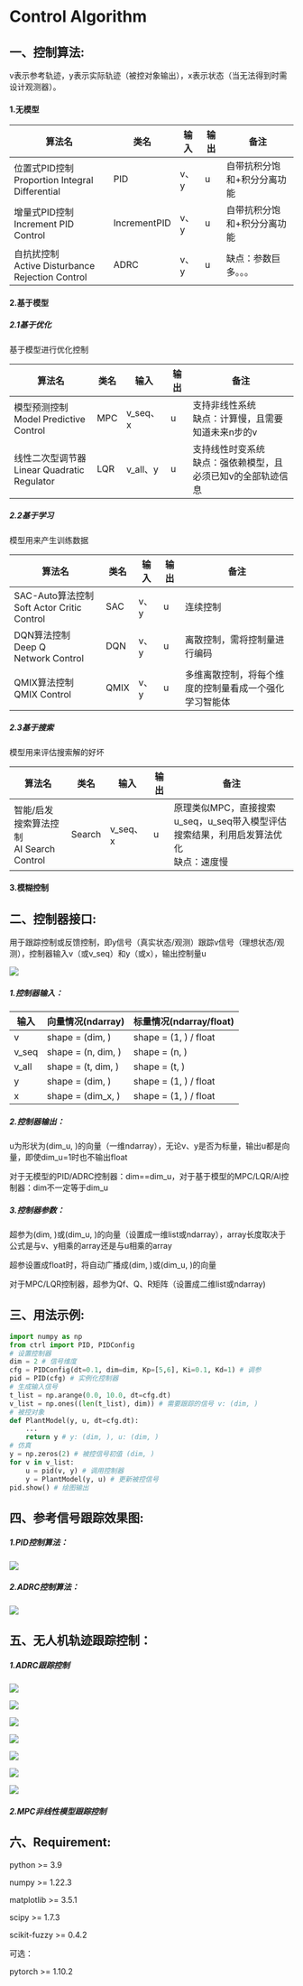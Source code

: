 # Control Algorithm

## 一、控制算法:

v表示参考轨迹，y表示实际轨迹（被控对象输出），x表示状态（当无法得到时需设计观测器）。

#### 1.无模型

| 算法名                                               | 类名         | 输入 | 输出 | 备注                        |
| ---------------------------------------------------- | ------------ | ---- | ---- | --------------------------- |
| 位置式PID控制<br />Proportion Integral Differential  | PID          | v、y | u    | 自带抗积分饱和+积分分离功能 |
| 增量式PID控制<br />Increment PID Control             | IncrementPID | v、y | u    | 自带抗积分饱和+积分分离功能 |
| 自抗扰控制<br />Active Disturbance Rejection Control | ADRC         | v、y | u    | 缺点：参数巨多。。。        |

#### 2.基于模型

##### 2.1基于优化

基于模型进行优化控制

| 算法名                                           | 类名 | 输入     | 输出 | 备注                                                              |
| ------------------------------------------------ | ---- | -------- | ---- | ----------------------------------------------------------------- |
| 模型预测控制<br />Model Predictive Control       | MPC  | v_seq、x | u    | 支持非线性系统<br />缺点：计算慢，且需要知道未来n步的v            |
| 线性二次型调节器<br />Linear Quadratic Regulator | LQR  | v_all、y | u    | 支持线性时变系统<br />缺点：强依赖模型，且必须已知v的全部轨迹信息 |

##### 2.2基于学习

模型用来产生训练数据

| 算法名                                          | 类名 | 输入 | 输出 | 备注                                                   |
| ----------------------------------------------- | ---- | ---- | ---- | ------------------------------------------------------ |
| SAC-Auto算法控制<br />Soft Actor Critic Control | SAC  | v、y | u    | 连续控制                                               |
| DQN算法控制<br />Deep Q Network Control        | DQN  | v、y | u    | 离散控制，需将控制量进行编码                           |
| QMIX算法控制<br />QMIX Control                 | QMIX | v、y | u    | 多维离散控制，将每个维度的控制量看成一个强化学习智能体 |

##### 2.3基于搜索

模型用来评估搜索解的好坏

| 算法名                                       | 类名   | 输入     | 输出 | 备注                                                                                      |
| -------------------------------------------- | ------ | -------- | ---- | ----------------------------------------------------------------------------------------- |
| 智能/启发搜索算法控制<br />AI Search Control | Search | v_seq、x | u    | 原理类似MPC，直接搜索u_seq，u_seq带入模型评估搜索结果，利用启发算法优化<br />缺点：速度慢 |

#### 3.模糊控制

## 二、控制器接口:

用于跟踪控制或反馈控制，即y信号（真实状态/观测）跟踪v信号（理想状态/观测），控制器输入v（或v_seq）和y（或x），输出控制量u

![](图片/Ctrl.png)

##### 1.控制器输入：

| 输入  | 向量情况(ndarray)  | 标量情况(ndarray/float) |
| ----- | ------------------ | ----------------------- |
| v     | shape = (dim, )   | shape = (1, ) / float  |
| v_seq | shape = (n, dim, ) | shape = (n, )           |
| v_all | shape = (t, dim, ) | shape = (t, )           |
| y     | shape = (dim, )    | shape = (1, ) / float  |
| x     | shape = (dim_x, )  | shape = (1, ) / float  |

##### 2.控制器输出：

u为形状为(dim_u, )的向量（一维ndarray），无论v、y是否为标量，输出u都是向量，即使dim_u=1时也不输出float

对于无模型的PID/ADRC控制器：dim==dim_u，对于基于模型的MPC/LQR/AI控制器：dim不一定等于dim_u

##### 3.控制器参数：

超参为(dim, )或(dim_u, )的向量（设置成一维list或ndarray），array长度取决于公式是与v、y相乘的array还是与u相乘的array

超参设置成float时，将自动广播成(dim, )或(dim_u, )的向量

对于MPC/LQR控制器，超参为Qf、Q、R矩阵（设置成二维list或ndarray)

## 三、用法示例:

```python
import numpy as np
from ctrl import PID, PIDConfig
# 设置控制器
dim = 2 # 信号维度
cfg = PIDConfig(dt=0.1, dim=dim, Kp=[5,6], Ki=0.1, Kd=1) # 调参
pid = PID(cfg) # 实例化控制器
# 生成输入信号
t_list = np.arange(0.0, 10.0, dt=cfg.dt)
v_list = np.ones((len(t_list), dim)) # 需要跟踪的信号 v: (dim, )
# 被控对象
def PlantModel(y, u, dt=cfg.dt):
    ...
    return y # y: (dim, ), u: (dim, )
# 仿真
y = np.zeros(2) # 被控信号初值 (dim, )
for v in v_list:
    u = pid(v, y) # 调用控制器
    y = PlantModel(y, u) # 更新被控信号
pid.show() # 绘图输出
```

## 四、参考信号跟踪效果图:

##### 1.PID控制算法：

![](图片/Result0.png)

##### 2.ADRC控制算法：

![](图片/Result1.png)

## 五、无人机轨迹跟踪控制：

##### 1.ADRC跟踪控制

![](图片/ADRC0.png)

![](图片/ADRC1.png)

![](图片/ADRC2.png)

![](图片/ADRC3.png)

![](图片/ADRC4.png)

![](图片/ADRC5.png)

![](图片/ADRC6.png)

##### **2.MPC非线性模型跟踪控制**

## **六、Requirement**:

python >= 3.9

numpy >= 1.22.3

matplotlib >= 3.5.1

scipy >= 1.7.3

scikit-fuzzy >= 0.4.2

可选：

pytorch >= 1.10.2
